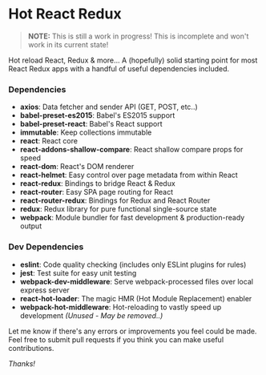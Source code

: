 # Hot React Redux

> **NOTE:** This is still a work in progress! This is incomplete and won't work in its current state!

Hot reload React, Redux & more...
A (hopefully) solid starting point for most React Redux apps with a handful of useful dependencies included.

### Dependencies
- **axios**: Data fetcher and sender API (GET, POST, etc..)
- **babel-preset-es2015**: Babel's ES2015 support
- **babel-preset-react**: Babel's React support
- **immutable**: Keep collections immutable
- **react**: React core
- **react-addons-shallow-compare**: React shallow compare props for speed
- **react-dom**: React's DOM renderer
- **react-helmet**: Easy control over page metadata from within React
- **react-redux**: Bindings to bridge React & Redux
- **react-router**: Easy SPA page routing for React
- **react-router-redux**: Bindings for Redux and React Router
- **redux**: Redux library for pure functional single-source state
- **webpack**: Module bundler for fast development & production-ready output

### Dev Dependencies
- **eslint**: Code quality checking (includes only ESLint plugins for rules)
- **jest**: Test suite for easy unit testing
- **webpack-dev-middleware**: Serve webpack-processed files over local express server
- **react-hot-loader**: The magic HMR (Hot Module Replacement) enabler
- **webpack-hot-middleware**: Hot-reloading to vastly speed up development _(Unused - May be removed..)_

Let me know if there's any errors or improvements you feel could be made.
Feel free to submit pull requests if you think you can make useful contributions.

*Thanks!*
